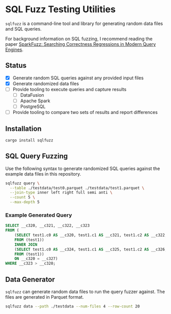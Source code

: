 # SQL Fuzz Testing Utilities

`sqlfuzz` is a command-line tool and library for generating random data files and SQL queries.

For background information on SQL fuzzing, I recommend reading the paper [SparkFuzz: Searching Correctness Regressions in
Modern Query Engines](https://ir.cwi.nl/pub/30222/3395032.3395327.pdf).

## Status

- [x] Generate random SQL queries against any provided input files
- [x] Generate randomized data files
- [ ] Provide tooling to execute queries and capture results
  - [ ] DataFusion
  - [ ] Apache Spark
  - [ ] PostgreSQL
- [ ] Provide tooling to compare two sets of results and report differences

## Installation

```bash
cargo install sqlfuzz
```

## SQL Query Fuzzing

Use the following syntax to generate randomized SQL queries against the example data files in this repository.

```bash
sqlfuzz query \
  --table ./testdata/test0.parquet ./testdata/test1.parquet \
  --join-type inner left right full semi anti \
  --count 5 \
  --max-depth 5
```

### Example Generated Query

```sql
SELECT __c320, __c321, __c322, __c323
FROM (
    (SELECT test1.c0 AS __c320, test1.c1 AS __c321, test1.c2 AS __c322, test1.c3 AS __c323
    FROM (test1))
    INNER JOIN
    (SELECT test1.c0 AS __c324, test1.c1 AS __c325, test1.c2 AS __c326, test1.c3 AS __c327
    FROM (test1))
    ON __c320 = __c327)
WHERE __c323 > __c320;

```

## Data Generator

`sqlfuzz` can generate random data files to run the query fuzzer against. The files are generated in Parquet format.

```bash
sqlfuzz data --path ./testdata --num-files 4 --row-count 20
```